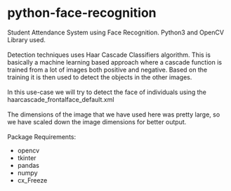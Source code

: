 # python-face-recognition
Student Attendance System using Face Recognition. Python3 and OpenCV Library used. <br><br>
Detection techniques uses Haar Cascade Classifiers algorithm. This is basically a machine learning based approach where a cascade function is trained from a lot of images both positive and negative. Based on the training it is then used to detect the objects in the other images. <br><br>
In this use-case we will try to detect the face of individuals using the haarcascade_frontalface_default.xml <br><br>
The dimensions of the image that we have used here was pretty large, so we have scaled down the image dimensions for better output.<br><br>
Package Requirements:
- opencv
- tkinter
- pandas
- numpy
- cx_Freeze

